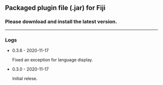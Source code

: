 ## Packaged plugin file (.jar) for Fiji
### Please download and install the latest version.

________________________________________________________________________________________________________________________
### Logs
- 0.3.6 - 2020-11-17

  Fixed an exception for language display.

- 0.3.0 - 2020-11-17

  Initial relese.
  

